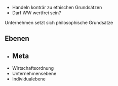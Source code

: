 - Handeln konträr zu ethischen Grundsätzen
- Darf WW wertfrei sein?

Unternehmen setzt sich philosophische Grundsätze

## Ebenen
- Meta
	- 
- Wirtschaftsordnung
- Unternehmensebene
- Individualebene
